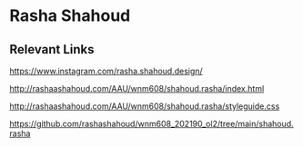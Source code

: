 # Rasha Shahoud

## Relevant Links

https://www.instagram.com/rasha.shahoud.design/


http://rashaashahoud.com/AAU/wnm608/shahoud.rasha/index.html

http://rashaashahoud.com/AAU/wnm608/shahoud.rasha/styleguide.css

https://github.com/rashashahoud/wnm608_202190_ol2/tree/main/shahoud.rasha
